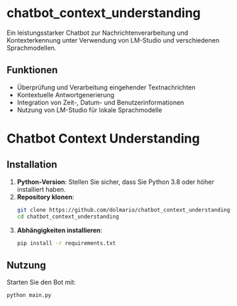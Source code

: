 #  chatbot_context_understanding
 Ein leistungsstarker Chatbot zur Nachrichtenverarbeitung und Kontexterkennung unter Verwendung von LM-Studio und verschiedenen Sprachmodellen.

## Funktionen

- Überprüfung und Verarbeitung eingehender Textnachrichten
- Kontextuelle Antwortgenerierung
- Integration von Zeit-, Datum- und Benutzerinformationen
- Nutzung von LM-Studio für lokale Sprachmodelle
# Chatbot Context Understanding

## Installation

1. **Python-Version**: Stellen Sie sicher, dass Sie Python 3.8 oder höher installiert haben.
2. **Repository klonen**:
    ```bash
    git clone https://github.com/dolmario/chatbot_context_understanding.git
    cd chatbot_context_understanding
    ```
3. **Abhängigkeiten installieren**:
    ```bash
    pip install -r requirements.txt
    ```

## Nutzung

Starten Sie den Bot mit:
```bash
python main.py
